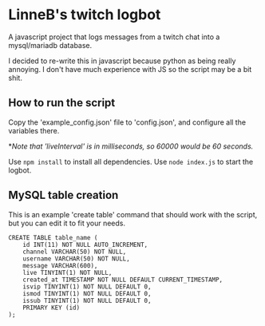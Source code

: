 # LinneB's twitch logbot

A javascript project that logs messages from a twitch chat into a mysql/mariadb database.

I decided to re-write this in javascript because python as being really annoying.
I don't have much experience with JS so the script may be a bit shit.

## How to run the script

Copy the 'example_config.json' file to 'config.json', and configure all the variables there.

**Note that 'liveInterval' is in milliseconds, so 60000 would be 60 seconds.*

Use `npm install` to install all dependencies.
Use `node index.js` to start the logbot.

## MySQL table creation

This is an example 'create table' command that should work with the script, but you can edit it to fit your needs.
```
CREATE TABLE table_name (
    id INT(11) NOT NULL AUTO_INCREMENT,
    channel VARCHAR(50) NOT NULL,
    username VARCHAR(50) NOT NULL,
    message VARCHAR(600),
    live TINYINT(1) NOT NULL,
    created_at TIMESTAMP NOT NULL DEFAULT CURRENT_TIMESTAMP,
    isvip TINYINT(1) NOT NULL DEFAULT 0,
    ismod TINYINT(1) NOT NULL DEFAULT 0,
    issub TINYINT(1) NOT NULL DEFAULT 0,
    PRIMARY KEY (id)
);
```
